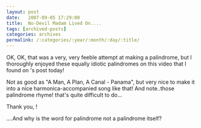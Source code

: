 ```yaml
---
layout: post
date:	2007-09-05 17:29:00
title:  No-Devil Madam Lived On....
tags: [archived-posts]
categories: archives
permalink: /:categories/:year/:month/:day/:title/
---
```

OK, OK, that was a very, very feeble attempt at making a palindrome, but I thoroughly enjoyed these equally idiotic palindromes on this video that I found on <lj user="siniak_castle">'s post today!



<lj-embed id="11" />


Not as good as "A Man, A Plan, A Canal - Panama", but very nice to make it into a nice harmonica-accompanied song like that! And note..those palindrome rhyme! that's quite difficult to do...

Thank you, <lj user="siniak_castle">!


....And why is the word for palindrome not a palindrome itself?
